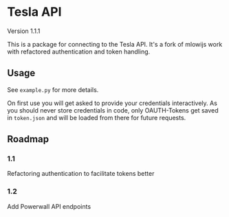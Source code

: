 # Tesla API
Version 1.1.1

This is a package for connecting to the Tesla API.
It's a fork of mlowijs work with refactored authentication and token handling.

## Usage

See `example.py` for more details.

On first use you will get asked to provide your credentials interactively. As you should never store credentials in code, only OAUTH-Tokens get saved in `token.json` and will be loaded from there for future requests.

## Roadmap

### 1.1
Refactoring authentication to facilitate tokens better

### 1.2
Add Powerwall API endpoints
